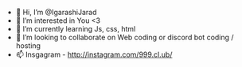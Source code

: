 - 👋 Hi, I’m @IgarashiJarad
- 👀 I’m interested in You <3
- 🌱 I’m currently learning Js, css, html
- 💞️ I’m looking to collaborate on Web coding or discord bot coding / hosting
- 📫 Insgagram - http://instagram.com/999.cl.ub/

<!---
IgarashiJarad/IgarashiJarad is a ✨ special ✨ repository because its `README.md` (this file) appears on your GitHub profile.
You can click the Preview link to take a look at your changes.
--->
